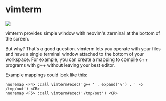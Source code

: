 # vimterm

![](https://cdn.rawgit.com/wvffle/vimterm/screenshots/waff%40nyarch.png)

vimterm provides simple window with neovim's :terminal at the bottom of the screen.

But why? That's a good question. vimterm lets you operate with your files and have a single terminal window attached to the bottom of your workspace.
For example, you can create a mapping to compile c++ programs with g++ without leaving your best editor.

Example mappings could look like this:

```
nnoremap <F4> :call vimterm#exec('g++ ' . expand('%') . ' -o /tmp/out') <CR>
nnoremap <F5> :call vimterm#exec('/tmp/out') <CR>
```

